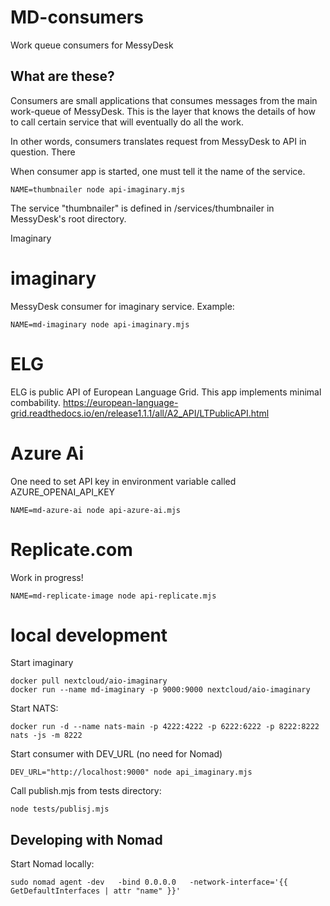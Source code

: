 # MD-consumers
Work queue consumers for MessyDesk

## What are these?

Consumers are small applications that consumes messages from the main work-queue of MessyDesk. This is the layer that knows the details of how to call certain service that will eventually do all the work. 

In other words, consumers translates request from MessyDesk to API in question. There

When consumer app is started, one must tell it the name of the service.

	NAME=thumbnailer node api-imaginary.mjs

The service "thumbnailer" is defined in /services/thumbnailer in MessyDesk's root directory.


Imaginary


# imaginary

MessyDesk consumer for imaginary service.
Example:

	NAME=md-imaginary node api-imaginary.mjs


# ELG

ELG is public API of European Language Grid. This app implements minimal combability.
https://european-language-grid.readthedocs.io/en/release1.1.1/all/A2_API/LTPublicAPI.html



# Azure Ai

One need to set API key in environment variable called AZURE_OPENAI_API_KEY

	NAME=md-azure-ai node api-azure-ai.mjs


# Replicate.com

Work in progress!

	NAME=md-replicate-image node api-replicate.mjs


# local development


Start imaginary

    docker pull nextcloud/aio-imaginary
    docker run --name md-imaginary -p 9000:9000 nextcloud/aio-imaginary 


Start NATS:

    docker run -d --name nats-main -p 4222:4222 -p 6222:6222 -p 8222:8222 nats -js -m 8222


Start consumer with DEV_URL (no need for Nomad)

    DEV_URL="http://localhost:9000" node api_imaginary.mjs

Call publish.mjs from tests directory:

    node tests/publisj.mjs


## Developing with Nomad

Start Nomad locally:

    sudo nomad agent -dev   -bind 0.0.0.0   -network-interface='{{ GetDefaultInterfaces | attr "name" }}'

